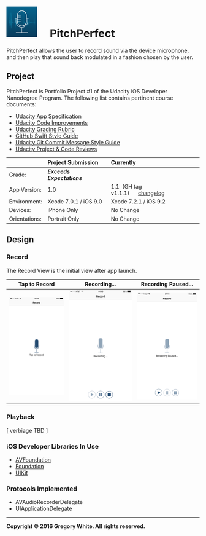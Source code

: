 # ![App Icon](./Paperwork/READMEFiles/PitchPerfect_80.png)&nbsp;&nbsp;&nbsp;&nbsp;&nbsp;PitchPerfect

PitchPerfect allows the user to record sound via the device microphone,
and then play that sound back modulated in a fashion chosen by the user.

## Project

PitchPerfect is Portfolio Project #1 of the Udacity iOS Developer Nanodegree
Program.  The following list contains pertinent course documents:
* [Udacity App Specification](./Paperwork/Udacity/UdacityAppSpecification.pdf)  
* [Udacity Code Improvements](./Paperwork/Udacity/UdacityCodeImprovements.pdf)
* [Udacity Grading Rubric](./Paperwork/Udacity/UdacityGradingRubric.pdf)  
* [GitHub Swift Style Guide](./Paperwork/Udacity/GitHubSwiftStyleGuide.pdf)  
* [Udacity Git Commit Message Style Guide](./Paperwork/Udacity/UdacityGitCommitMessageStyleGuide.pdf)  
* [Udacity Project & Code Reviews](https://review.udacity.com/#!/reviews/48019)

|               | Project Submission          | Currently
| :----------   | :-------------              | :----------------- |
| Grade:        |  ***Exceeds Expectations*** | |  
| App Version:  | 1.0                         | 1.1&nbsp;&nbsp;(GH tag v1.1.1)&nbsp;&nbsp;&nbsp;&nbsp;&nbsp;&nbsp;[changelog](./Paperwork/READMEFiles/ChangeLog.md)|
| Environment:  | Xcode 7.0.1 / iOS 9.0       | Xcode 7.2.1 / iOS 9.2 |
| Devices:      | iPhone Only                 | No Change |
| Orientations: | Portrait Only               | No Change |

## Design

### Record

The Record View is the initial view after app launch.

| Tap to Record                 | Recording...    | Recording Paused...
| :-------------:        | :-------------: | :-------------:
| ![](./Paperwork/READMEFiles/TapToRecord.png) | ![](./Paperwork/READMEFiles/Recording.png) | ![](./Paperwork/READMEFiles/RecordingPaused.png)







### Playback

[ verbiage TBD ]

### iOS Developer Libraries In Use

* [AVFoundation](./Paperwork/READMEFiles/AVFoundation.md)
* [Foundation](./Paperwork/READMEFiles/Foundation.md)
* [UIKit](./Paperwork/READMEFiles/UIKit.md)

### Protocols Implemented

* AVAudioRecorderDelegate
* UIApplicationDelegate

---
**Copyright © 2016 Gregory White. All rights reserved.**

